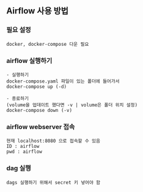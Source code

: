 ## Airflow 사용 방법

### 필요 설정
```
docker, docker-compose 다운 필요
```

### airflow 실행하기
```
- 실행하기
docker-compose.yaml 파일이 있는 폴더에 들어가서
docker-compose up (-d)

- 종료하기
(volume을 업데이트 했다면 -v | volume은 폴더 위치 설정)
docker-compose down (-v)
```

### airflow webserver 접속
```
현재 localhost:8080 으로 접속할 수 있음
ID : airflow
pwd : airflow
```

### dag 실행
```
dags 실행하기 위해서 secret 키 넣어야 함
```
